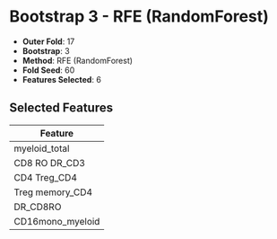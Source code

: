 # Bootstrap 3 - RFE (RandomForest)

- **Outer Fold**: 17
- **Bootstrap**: 3
- **Method**: RFE (RandomForest)
- **Fold Seed**: 60
- **Features Selected**: 6

## Selected Features

| Feature |
|---------|
| myeloid_total |
| CD8 RO DR_CD3 |
| CD4 Treg_CD4 |
| Treg memory_CD4 |
| DR_CD8RO |
| CD16mono_myeloid |
